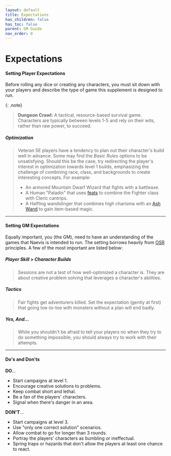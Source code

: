 ```yaml
---
layout: default
title: Expectations
has_children: false
has_toc: false
parent: GM Guide
nav_order: 0
---
```


# Expectations

#### Setting Player Expectations

Before rolling any dice or creating any characters, you must sit down with your players and describe the type of game this supplement is designed to run.

{: .note}
> **Dungeon Crawl:** A tactical, resource-based survival game. Characters are typically between levels 1-5 and rely on their wits, rather than raw power, to succeed.

##### Optimization

> Veteran 5E players have a tendency to plan out their character's build well in advance. Some may find the *Basic Rules* options to be unsatisfying. Should this be the case, try redirecting the player's interest in optimization towards level 1 builds, emphasizing the challenge of combining race, class, and backgrounds to create interesting concepts. For example:
> 
> * An armored Mountain Dwarf Wizard that fights with a battleaxe.
> * A Human "Paladin" that uses [feats](../more/feats/index) to combine the Fighter class with Cleric cantrips.
> * A Halfling wandslinger that combines high charisma with an [Ash Wand](../../data/magic_items/ash_wand) to gain item-based magic.

---

#### Setting GM Expectations

Equally important, you (the GM), need to have an understanding of the games that Naevis is intended to run. The setting borrows heavily from [OSR](https://en.wikipedia.org/wiki/Old_School_Renaissance#Style_of_play) principles. A few of the most important are listed below:

##### Player Skill > Character Builds

> Sessions are not a test of how well-optimized a character is. They are about creative problem solving that leverages a character's abilities. 

##### Tactics

> Fair fights get adventurers killed. Set the expectation (gently at first) that going toe-to-toe with monsters without a plan will end badly. 

##### Yes, And...

> While you shouldn't be afraid to tell your players no when they try to do something impossible, you should always try to work with their attempts.

---

#### Do's and Don'ts

**DO**... 

* Start campaigns at level 1.
* Encourage creative solutions to problems.
* Keep combat short and lethal.
* Be a fan of the players' characters.
* Signal when there's danger in an area.

**DON'T**...

* Start campaigns at level 3.
* Use "only one correct solution" scenarios.
* Allow combat to go for longer than 3 rounds.
* Portray the players' characters as bumbling or ineffectual.
* Spring traps or hazards that don't allow the players at least one chance to react.